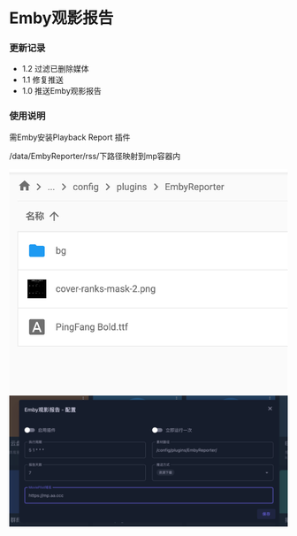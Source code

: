 # Emby观影报告

### 更新记录

- 1.2 过滤已删除媒体
- 1.1 修复推送
- 1.0 推送Emby观影报告

### 使用说明

需Emby安装Playback Report 插件

/data/EmbyReporter/rss/下路径映射到mp容器内

![img.png](../img/EmbyReporter/img.png)
![img_1.png](../img/EmbyReporter/img_1.png)